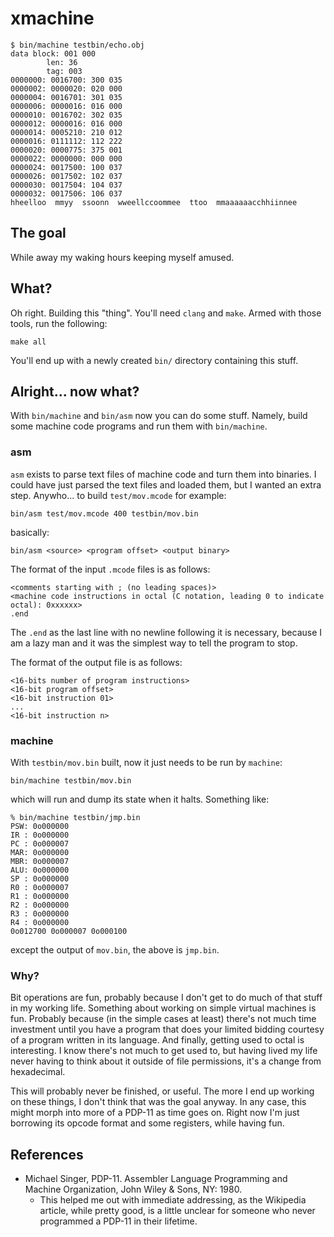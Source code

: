 # xmachine

```
$ bin/machine testbin/echo.obj 
data block: 001 000
        len: 36
        tag: 003
0000000: 0016700: 300 035
0000002: 0000020: 020 000
0000004: 0016701: 301 035
0000006: 0000016: 016 000
0000010: 0016702: 302 035
0000012: 0000016: 016 000
0000014: 0005210: 210 012
0000016: 0111112: 112 222
0000020: 0000775: 375 001
0000022: 0000000: 000 000
0000024: 0017500: 100 037
0000026: 0017502: 102 037
0000030: 0017504: 104 037
0000032: 0017506: 106 037
hheelloo  mmyy  ssoonn  wweellccoommee  ttoo  mmaaaaaacchhiinnee
```

## The goal

While away my waking hours keeping myself amused.

## What?

Oh right. Building this "thing". You'll need `clang` and `make`.
Armed with those tools, run the following:

```
make all
```

You'll end up with a newly created `bin/` directory containing this stuff.

## Alright... now what?

With `bin/machine` and `bin/asm` now you can do some stuff. Namely, build
some machine code programs and run them with `bin/machine`.

### asm

`asm` exists to parse text files of machine code and turn them into binaries.
I could have just parsed the text files and loaded them, but I wanted an extra step.
Anywho... to build `test/mov.mcode` for example:

```
bin/asm test/mov.mcode 400 testbin/mov.bin
```

basically:

```
bin/asm <source> <program offset> <output binary>
```

The format of the input `.mcode` files is as follows:

```
<comments starting with ; (no leading spaces)>
<machine code instructions in octal (C notation, leading 0 to indicate octal): 0xxxxxx>
.end
```

The `.end` as the last line with no newline following it is necessary, because I am a lazy 
man and it was the simplest way to tell the program to stop.

The format of the output file is as follows:

```
<16-bits number of program instructions>
<16-bit program offset>
<16-bit instruction 01> 
... 
<16-bit instruction n>
```

### machine

With `testbin/mov.bin` built, now it just needs to be run by `machine`:

```
bin/machine testbin/mov.bin
```

which will run and dump its state when it halts. Something like:

```
% bin/machine testbin/jmp.bin
PSW: 0o000000
IR : 0o000000
PC : 0o000007
MAR: 0o000000
MBR: 0o000007
ALU: 0o000000
SP : 0o000000
R0 : 0o000007
R1 : 0o000000
R2 : 0o000000
R3 : 0o000000
R4 : 0o000000
0o012700 0o000007 0o000100
```

except the output of `mov.bin`, the above is `jmp.bin`.

### Why?

Bit operations are fun, probably because I don't get to do much of that stuff in my 
working life. Something about working on simple virtual machines is fun. Probably because 
(in the simple cases at least) there's not much time investment until you have a program 
that does your limited bidding courtesy of a program written in its language. And finally,
getting used to octal is interesting. I know there's not much to get used to, but having 
lived my life never having to think about it outside of file permissions, it's a change
from hexadecimal.

This will probably never be finished, or useful. The more I end up working on these things,
I don't think that was the goal anyway. In any case, this might morph into more of a 
PDP-11 as time goes on. Right now I'm just borrowing its opcode format and some registers,
while having fun.

## References

- Michael Singer, PDP-11. Assembler Language Programming and Machine Organization, John Wiley & Sons, NY: 1980.
    - This helped me out with immediate addressing, as the Wikipedia article, while pretty 
    good, is a little unclear for someone who never programmed a PDP-11 in their lifetime.